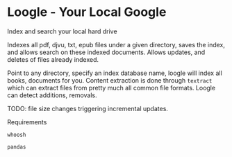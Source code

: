 # Loogle - Your Local Google

Index and search your local hard drive

Indexes all pdf, djvu, txt, epub files under a given directory, saves
the index, and allows search on these indexed documents. Allows
updates, and deletes of files already indexed.

Point to any directory, specify an index database name, loogle will
index all books, documents for you. Content extraction is done through
`textract` which can extract files from pretty much all common file
formats. Loogle can detect additions, removals.

TODO: file size changes triggering incremental updates.

Requirements

`whoosh`

`pandas`

